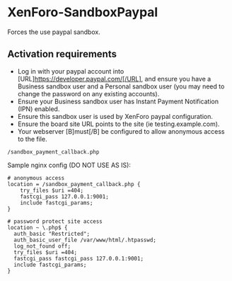 # XenForo-SandboxPaypal

Forces the use paypal sandbox.

## Activation requirements
- Log in with your paypal account into [URL]https://developer.paypal.com/[/URL], and ensure you have a Business sandbox user and a Personal sandbox user (you may need to change the password on any existing accounts).
- Ensure your Business sandbox user has Instant Payment Notification (IPN) enabled.
- Ensure this sandbox user is used by XenForo paypal configuration.
- Ensure the board site URL points to the site (ie testing.example.com).
- Your webserver [B]must[/B] be configured to allow anonymous access to the file.
 ```
 /sandbox_payment_callback.php
 ```

 Sample nginx config (DO NOT USE AS IS):
 ```
 # anonymous access
 location = /sandbox_payment_callback.php {
     try_files $uri =404;
     fastcgi_pass 127.0.0.1:9001;
     include fastcgi_params;
 }

 # password protect site access
 location ~ \.php$ {
   auth_basic "Restricted";
   auth_basic_user_file /var/www/html/.htpasswd;
   log_not_found off;
   try_files $uri =404;
   fastcgi_pass fastcgi_pass 127.0.0.1:9001;
   include fastcgi_params;
 }
 ```
